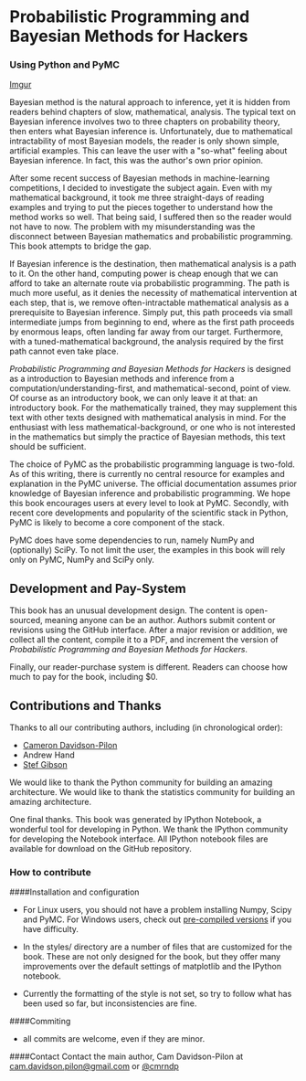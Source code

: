 Probabilistic Programming and Bayesian Methods for Hackers
========
### Using Python and PyMC

[Imgur](http://i.imgur.com/FJxrtOC.png)

Bayesian method is the natural approach to inference, yet it is hidden from readers behind chapters of slow, mathematical, analysis. The typical text on Bayesian inference involves two to three chapters on probability theory, then enters what Bayesian inference is. Unfortunately, due to mathematical intractability of most Bayesian models, the reader is only shown simple, artificial examples. This can leave the user with a "so-what" feeling about Bayesian inference. In fact, this was the author's own prior opinion.

After some recent success of Bayesian methods in machine-learning competitions, I decided to investigate the subject again. Even with my mathematical background, it took me three straight-days of reading examples and trying to put the pieces together to understand how the method works so well. That being said, I suffered then so the reader would not have to now. The problem with my misunderstanding was the disconnect between Bayesian mathematics and probabilistic programming. This book attempts to bridge the gap.

If Bayesian inference is the destination, then mathematical analysis is a path to it. On the other hand, computing power is cheap enough that we can afford to take an alternate route via probabilistic programming. The path is much more useful, as it denies the necessity of mathematical intervention at each step, that is, we remove often-intractable mathematical analysis as a prerequisite to Bayesian inference. Simply put, this path proceeds via small intermediate jumps from beginning to end, where as the first path proceeds by enormous leaps, often landing far away from our target. Furthermore, with a tuned-mathematical background, the analysis required by the first path cannot even take place.

*Probabilistic Programming and Bayesian Methods for Hackers* is designed as a introduction to Bayesian methods and inference from a computation/understanding-first, and mathematical-second, point of view. Of course as an introductory book, we can only leave it at that: an introductory book. For the mathematically trained, they may supplement this text with other texts designed with mathematical analysis in mind. For the enthusiast with less mathematical-background, or one who is not interested in the mathematics but simply the practice of Bayesian methods, this text should be sufficient.

The choice of PyMC as the probabilistic programming language is two-fold. As of this writing, there is currently no central resource for examples and explanation in the PyMC universe. The official documentation assumes prior knowledge of Bayesian inference and probabilistic programming. We hope this book encourages users at every level to look at PyMC. Secondly, with recent core developments and popularity of the scientific stack in Python, PyMC is likely to become a core component of the stack.

PyMC does have some dependencies to run, namely NumPy and (optionally) SciPy. To not limit the user, the examples in this book will rely only on PyMC, NumPy and SciPy only.

Development and Pay-System
------

This book has an unusual development design. The content is open-sourced, meaning anyone can be an author. 
Authors submit content or revisions using the GitHub interface. After a major revision or addition, we collect all the content, compile it to a 
PDF, and increment the version of *Probabilistic Programming and Bayesian Methods for Hackers*. 

Finally, our reader-purchase system is different. Readers can choose how much to pay for the book, including $0.


Contributions and Thanks
-----


Thanks to all our contributing authors, including (in chronological order):
-  [Cameron Davidson-Pilon](http://www.camdp.com)
-  Andrew Hand
-  [Stef Gibson](http://stefgibson.com)
 


We would like to thank the Python community for building an amazing architecture. We would like to thank the 
statistics community for building an amazing architecture. 

One final thanks. This book was generated by IPython Notebook, a wonderful tool for developing in Python. We thank the IPython 
community for developing the Notebook interface. All IPython notebook files are available for download on the GitHub repository. 



### How to contribute

####Installation and configuration
-  For Linux users, you should not have a problem installing Numpy, Scipy and PyMC. For Windows users, check out [pre-compiled versions](http://www.lfd.uci.edu/~gohlke/pythonlibs/) if you have difficulty. 
-  In the styles/ directory are a number of files that are customized for the book. These are not only designed for the book, but they offer many improvements over the 
default settings of matplotlib and the IPython notebook.

-  Currently the formatting of the style is not set, so try to follow what has been used so far, but inconsistencies are fine. 

####Commiting

- all commits are welcome, even if they are minor. 

####Contact
Contact the main author, Cam Davidson-Pilon at cam.davidson.pilon@gmail.com or [@cmrndp](https://twitter.com/cmrn_dp)
